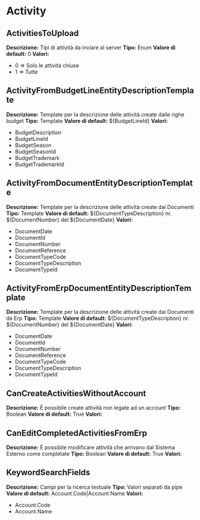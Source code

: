 # Activity
ActivitiesToUpload 
----
**Descrizione:** Tipi di attività da inviare al server
**Tipo:** Enum
**Valore di default:** 0
**Valori:**
* 0 => Solo le attività chiuse
* 1 => Tutte

ActivityFromBudgetLineEntityDescriptionTemplate 
----
**Descrizione:** Template per la descrizione delle attività create dalle righe budget
**Tipo:** Template
**Valore di default:** ${BudgetLineId}
**Valori:**
* BudgetDescription
* BudgetLineId
* BudgetSeason
* BudgetSeasonId
* BudgetTrademark
* BudgetTrademarkId

ActivityFromDocumentEntityDescriptionTemplate 
----
**Descrizione:** Template per la descrizione delle attività create dai Documenti
**Tipo:** Template
**Valore di default:** ${DocumentTypeDescription} nr. ${DocumentNumber} del ${DocumentDate}
**Valori:**
* DocumentDate
* DocumentId
* DocumentNumber
* DocumentReference
* DocumentTypeCode
* DocumentTypeDescription
* DocumentTypeId

ActivityFromErpDocumentEntityDescriptionTemplate 
----
**Descrizione:** Template per la descrizione delle attività create dai Documenti da Erp
**Tipo:** Template
**Valore di default:** ${DocumentTypeDescription} nr. ${DocumentNumber} del ${DocumentDate}
**Valori:**
* DocumentDate
* DocumentId
* DocumentNumber
* DocumentReference
* DocumentTypeCode
* DocumentTypeDescription
* DocumentTypeId

CanCreateActivitiesWithoutAccount 
----
**Descrizione:** È possibile create attività non legate ad un account
**Tipo:** Boolean
**Valore di default:** True
**Valori:**

CanEditCompletedActivitiesFromErp 
----
**Descrizione:** È possibile modificare attività che arrivano dal Sistema Esterno come completate
**Tipo:** Boolean
**Valore di default:** True
**Valori:**

KeywordSearchFields 
----
**Descrizione:** Campi per la ricerca testuale
**Tipo:** Valori separati da pipe
**Valore di default:** Account.Code&#124;Account.Name
**Valori:**
* Account.Code
* Account.Name

